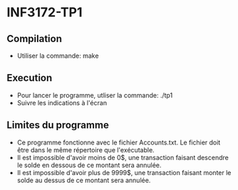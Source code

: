 # INF3172-TP1

## Compilation
* Utiliser la commande: make

## Execution
* Pour lancer le programme, utliser la commande: ./tp1
* Suivre les indications à l'écran

## Limites du programme
* Ce programme fonctionne avec le fichier Accounts.txt. Le fichier doit être dans le même répertoire que l'exécutable.
* Il est impossible d'avoir moins de 0$, une transaction faisant descendre le solde en dessous de ce montant sera annulée.
* Il est impossible d'avoir plus de 9999$, une transaction faisant monter le solde au dessus de ce montant sera annulée.

